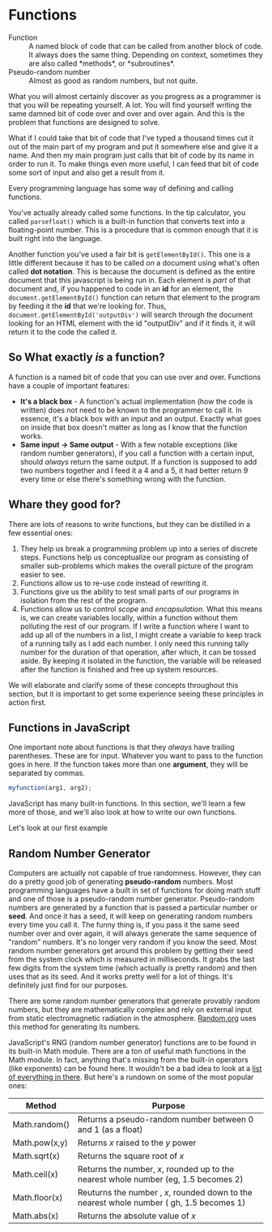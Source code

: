 # Functions

<dl>
    <dt>Function</dt>
    <dd>A named block of code that can be called from another block of code. It always does the same thing. Depending on context, sometimes they are also called *methods*, or *subroutines*.</dd>
    <dt>Pseudo-random number</dt>
    <dd>Almost as good as random numbers, but not quite.</dd>
    <dt></dt>
    <dd></dd>
    <dt></dt>
    <dd></dd>
    <dt></dt>
    <dd></dd>
</dl>

What you will almost certainly discover as you progress as a programmer is that you will be repeating yourself. A lot. You will find yourself writing the same damned bit of code over and over and over again. And this is the problem that functions are designed to solve.

What if I could take that bit of code that I've typed a thousand times cut it out of the main part of my program and put it somewhere else and give it a name. And then my main program just calls that bit of code by its name in order to run it. To make things even more useful, I can feed that bit of code some sort of input and also get a result from it.

Every programming language has some way of defining and calling functions.

You've actually already called some functions. In the tip calculator, you called `parsefloat()` which is a built-in function that converts text into a floating-point number. This is a procedure that is common enough that it is built right into the language. 

Another function you've used a fair bit is `getElementById()`. This one is a little different because it has to be called *on* a document using what's often called **dot notation**. This is because the document is defined as the entire document that this javascript is being run in. Each element is *part* of that document and, if you happened to code in an **id** for an element, the `document.getElementById()` function can return that element to the program by feeding it the **id** that we're looking for. Thus, `document.getElementById('outputDiv')` will search through the document looking for an HTML element with the id "outputDiv" and if it finds it, it will return it to the code the called it.

## So What exactly _is_ a function?

A function is a named bit of code that you can use over and over. Functions have a couple of important features:

* **It's a black box** - A function's actual implementation (how the code is written) does not need to be known to the programmer to call it. In essence, it's a black box with an input and an output. Exactly what goes on inside that box doesn't matter as long as I know that the function works.
* **Same input -> Same output** - With a few notable exceptions (like random number generators), if you call a function with a certain input, should _always_ return the same output. If a function is supposed to add two numbers together and I feed it a 4 and a 5, it had better return 9 every time or else there's something wrong with the function.

## Whare they good for?

There are lots of reasons to write functions, but they can be distilled in a few essential ones:

1. They help us break a programming problem up into a series of discrete steps. Functions help us conceptualize our program as consisting of smaller sub-problems which makes the overall picture of the program easier to see.
1. Functions allow us to re-use code instead of rewriting it.
1. Functions give us the ability to test small parts of our programs in isolation from the rest of the program.
1. Functions allow us to control _scope_ and _encapsulation_. What this means is, we can create variables locally, within a function without them polluting the rest of our program. If I write a function where I want to add up all of the numbers in a list, I might create a variable to keep track of a running tally as I add each number. I only need this running tally number for the duration of that operation, after which, it can be tossed aside. By keeping it isolated in the function, the variable will be released after the function is finished and free up system resources.

We will elaborate and clarify some of these concepts throughout this section, but it is important to get some experience seeing these principles in action first.

## Functions in JavaScript

One important note about functions is that they *always* have trailing parentheses. These are for input. Whatever you want to pass to the function goes in here. If the function takes more than one **argument**, they will be separated by commas.

```javascript
myfunction(arg1, arg2);
```

JavaScript has many built-in functions. In this section, we'll learn a few more of those, and we'll also look at how to write our own functions.

Let's look at our first example

## Random Number Generator

Computers are actually not capable of true randomness. However, they can do a pretty good job of generating **pseudo-random** numbers. Most programming languages have a built in set of functions for doing math stuff and one of those is a pseudo-random number generator. Pseudo-random numbers are generated by a function that is passed a particular number or **seed**. And once it has a seed, it will keep on generating random numbers every time you call it. The funny thing is, if you pass it the same seed number over and over again, it will always generate the same sequence of "random" numbers. It's no longer very random if you know the seed. Most random number generators get around this problem by getting their seed from the system clock which is measured in milliseconds. It grabs the last few digits from the system time (which actually *is* pretty random) and then uses that as its seed. And it works pretty well for a lot of things. It's definitely just find for our purposes.

There are some random number generators that generate provably random numbers, but they are mathematically complex and rely on external input from static electromagnetic radiation in the atmosphere. [Random.org](https://www.random.org/) uses this method for generating its numbers.

JavaScript's RNG (random number generator) functions are to be found in its built-in Math module. There are a ton of useful math functions in the Math module. In fact, anything that's missing from the built-in operators (like exponents) can be found here. It wouldn't be a bad idea to look at a [list of everything in there](https://developer.mozilla.org/en-US/docs/Web/JavaScript/Reference/Global_Objects/Math). But here's a rundown on some of the most popular ones:

| Method | Purpose |
| --- | --- |
| Math.random() | Returns a pseudo-random number between 0 and 1 (as a float) |
| Math.pow(x,y) | Returns *x* raised to the *y* power |
| Math.sqrt(x) | Returns the square root of *x* |
| Math.ceil(x) | Returns the number, *x*, rounded up to the nearest whole number (eg, 1.5 becomes 2) |
| Math.floor(x) | Reuturns the number , *x*, rounded down to the nearest whole number ( gh, 1.5 becomes 1) |
| Math.abs(x) | Returns the absolute value of *x* |
